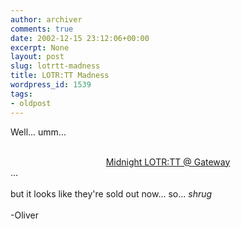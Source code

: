 ```yaml
---
author: archiver
comments: true
date: 2002-12-15 23:12:06+00:00
excerpt: None
layout: post
slug: lotrtt-madness
title: LOTR:TT Madness
wordpress_id: 1539
tags:
- oldpost
---
```


Well... umm...<br /><br /><center><a href="https://www.fandango.com/ticket_box_office.asp?movie_title=The+Lord+of+the+Rings%3A+The+Two+Towers&barcode_flag=0&theater_pkey=87&row_count=514779421&chain_id=REGL&theater_id=AAEBG%5FLIVE&rating=PG-13&genre=Action%2CDrama&mv=40580">Midnight LOTR:TT @ Gateway</a></center>...<br /><br />but it looks like they're sold out now... so... *shrug*<br /><br />-Oliver